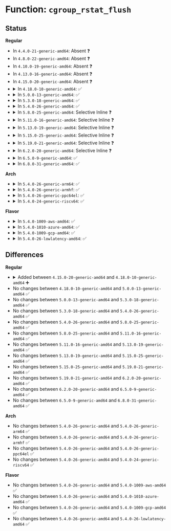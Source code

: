 # Function: <code>cgroup_rstat_flush</code>

## Status
<b>Regular</b>
<ul>
<li>
In <code>4.4.0-21-generic-amd64</code>: Absent ❓
</li>
<li>
In <code>4.8.0-22-generic-amd64</code>: Absent ❓
</li>
<li>
In <code>4.10.0-19-generic-amd64</code>: Absent ❓
</li>
<li>
In <code>4.13.0-16-generic-amd64</code>: Absent ❓
</li>
<li>
In <code>4.15.0-20-generic-amd64</code>: Absent ❓
</li>
<li>
<details>
<summary>In <code>4.18.0-10-generic-amd64</code>: ✅</summary>

```c
void cgroup_rstat_flush(struct cgroup * cgrp)
```

```json
{
  "name": "cgroup_rstat_flush",
  "collision_type": "Unique Global",
  "inline_type": "No",
  "funcs": [
    {
      "addr": 18446744071580171888,
      "name": "cgroup_rstat_flush",
      "external": true,
      "loc": "kernel/cgroup/rstat.c:199",
      "file": "kernel/cgroup/rstat.c",
      "inline": "seen, unknown",
      "caller_inline": [],
      "caller_func": [
        "kernel/cgroup/cgroup.c:css_release_work_fn",
        "kernel/cgroup/cgroup.c:css_release_work_fn",
        "kernel/cgroup/rstat.c:cgroup_rstat_exit"
      ]
    }
  ],
  "symbols": [
    {
      "addr": 18446744071580171888,
      "name": "cgroup_rstat_flush",
      "section": ".text",
      "bind": "STB_GLOBAL",
      "size": 67
    }
  ]
}
```
</details>
</li>
<li>
<details>
<summary>In <code>5.0.0-13-generic-amd64</code>: ✅</summary>

```c
void cgroup_rstat_flush(struct cgroup * cgrp)
```

```json
{
  "name": "cgroup_rstat_flush",
  "collision_type": "Unique Global",
  "inline_type": "No",
  "funcs": [
    {
      "addr": 18446744071580219776,
      "name": "cgroup_rstat_flush",
      "external": true,
      "loc": "kernel/cgroup/rstat.c:199",
      "file": "kernel/cgroup/rstat.c",
      "inline": "seen, unknown",
      "caller_inline": [],
      "caller_func": [
        "kernel/cgroup/cgroup.c:css_release_work_fn",
        "kernel/cgroup/cgroup.c:css_release_work_fn",
        "kernel/cgroup/rstat.c:cgroup_rstat_exit"
      ]
    }
  ],
  "symbols": [
    {
      "addr": 18446744071580219776,
      "name": "cgroup_rstat_flush",
      "section": ".text",
      "bind": "STB_GLOBAL",
      "size": 67
    }
  ]
}
```
</details>
</li>
<li>
<details>
<summary>In <code>5.3.0-18-generic-amd64</code>: ✅</summary>

```c
void cgroup_rstat_flush(struct cgroup * cgrp)
```

```json
{
  "name": "cgroup_rstat_flush",
  "collision_type": "Unique Global",
  "inline_type": "No",
  "funcs": [
    {
      "addr": 18446744071580268688,
      "name": "cgroup_rstat_flush",
      "external": true,
      "loc": "kernel/cgroup/rstat.c:202",
      "file": "kernel/cgroup/rstat.c",
      "inline": "seen, unknown",
      "caller_inline": [],
      "caller_func": [
        "kernel/cgroup/cgroup.c:css_release_work_fn",
        "kernel/cgroup/cgroup.c:css_release_work_fn",
        "kernel/cgroup/rstat.c:cgroup_rstat_exit"
      ]
    }
  ],
  "symbols": [
    {
      "addr": 18446744071580268688,
      "name": "cgroup_rstat_flush",
      "section": ".text",
      "bind": "STB_GLOBAL",
      "size": 69
    }
  ]
}
```
</details>
</li>
<li>
<details>
<summary>In <code>5.4.0-26-generic-amd64</code>: ✅</summary>

```c
void cgroup_rstat_flush(struct cgroup * cgrp)
```

```json
{
  "name": "cgroup_rstat_flush",
  "collision_type": "Unique Global",
  "inline_type": "No",
  "funcs": [
    {
      "addr": 18446744071580316848,
      "name": "cgroup_rstat_flush",
      "external": true,
      "loc": "kernel/cgroup/rstat.c:202",
      "file": "kernel/cgroup/rstat.c",
      "inline": "seen, unknown",
      "caller_inline": [],
      "caller_func": [
        "kernel/cgroup/cgroup.c:css_release_work_fn",
        "kernel/cgroup/cgroup.c:css_release_work_fn",
        "kernel/cgroup/rstat.c:cgroup_rstat_exit"
      ]
    }
  ],
  "symbols": [
    {
      "addr": 18446744071580316848,
      "name": "cgroup_rstat_flush",
      "section": ".text",
      "bind": "STB_GLOBAL",
      "size": 69
    }
  ]
}
```
</details>
</li>
<li>
<details>
<summary>In <code>5.8.0-25-generic-amd64</code>: Selective Inline ❓</summary>

```c
void cgroup_rstat_flush(struct cgroup * cgrp)
```

```json
{
  "name": "cgroup_rstat_flush",
  "collision_type": "Unique Global",
  "inline_type": "Selective",
  "funcs": [
    {
      "addr": 18446744071580388917,
      "name": "cgroup_rstat_flush",
      "external": true,
      "loc": "kernel/cgroup/rstat.c:192",
      "file": "kernel/cgroup/rstat.c",
      "inline": "not declared, inlined",
      "caller_inline": [
        "kernel/cgroup/rstat.c:cgroup_rstat_exit"
      ],
      "caller_func": [
        "kernel/cgroup/cgroup.c:css_release_work_fn",
        "kernel/cgroup/cgroup.c:css_release_work_fn",
        "block/blk-cgroup.c:blkcg_print_stat"
      ]
    }
  ],
  "symbols": [
    {
      "addr": 18446744071580388544,
      "name": "cgroup_rstat_flush",
      "section": ".text",
      "bind": "STB_GLOBAL",
      "size": 71
    }
  ]
}
```
</details>
</li>
<li>
<details>
<summary>In <code>5.11.0-16-generic-amd64</code>: Selective Inline ❓</summary>

```c
void cgroup_rstat_flush(struct cgroup * cgrp)
```

```json
{
  "name": "cgroup_rstat_flush",
  "collision_type": "Unique Global",
  "inline_type": "Selective",
  "funcs": [
    {
      "addr": 18446744071580375885,
      "name": "cgroup_rstat_flush",
      "external": true,
      "loc": "kernel/cgroup/rstat.c:191",
      "file": "kernel/cgroup/rstat.c",
      "inline": "not declared, inlined",
      "caller_inline": [
        "kernel/cgroup/rstat.c:cgroup_rstat_exit"
      ],
      "caller_func": [
        "kernel/cgroup/cgroup.c:css_release_work_fn",
        "kernel/cgroup/cgroup.c:css_release_work_fn",
        "block/blk-cgroup.c:blkcg_print_stat"
      ]
    }
  ],
  "symbols": [
    {
      "addr": 18446744071580375504,
      "name": "cgroup_rstat_flush",
      "section": ".text",
      "bind": "STB_GLOBAL",
      "size": 71
    }
  ]
}
```
</details>
</li>
<li>
<details>
<summary>In <code>5.13.0-19-generic-amd64</code>: Selective Inline ❓</summary>

```c
void cgroup_rstat_flush(struct cgroup * cgrp)
```

```json
{
  "name": "cgroup_rstat_flush",
  "collision_type": "Unique Global",
  "inline_type": "Selective",
  "funcs": [
    {
      "addr": 18446744071580378819,
      "name": "cgroup_rstat_flush",
      "external": true,
      "loc": "kernel/cgroup/rstat.c:198",
      "file": "kernel/cgroup/rstat.c",
      "inline": "not declared, inlined",
      "caller_inline": [
        "kernel/cgroup/rstat.c:cgroup_rstat_exit"
      ],
      "caller_func": [
        "kernel/cgroup/cgroup.c:css_release_work_fn",
        "kernel/cgroup/cgroup.c:css_release_work_fn",
        "mm/memcontrol.c:memcg_stat_show",
        "mm/memcontrol.c:memcg_numa_stat_show",
        "mm/memcontrol.c:memory_stat_format",
        "block/blk-cgroup.c:blkcg_print_stat"
      ]
    }
  ],
  "symbols": [
    {
      "addr": 18446744071580378432,
      "name": "cgroup_rstat_flush",
      "section": ".text",
      "bind": "STB_GLOBAL",
      "size": 71
    }
  ]
}
```
</details>
</li>
<li>
<details>
<summary>In <code>5.15.0-25-generic-amd64</code>: Selective Inline ❓</summary>

```c
void cgroup_rstat_flush(struct cgroup * cgrp)
```

```json
{
  "name": "cgroup_rstat_flush",
  "collision_type": "Unique Global",
  "inline_type": "Selective",
  "funcs": [
    {
      "addr": 18446744071580540686,
      "name": "cgroup_rstat_flush",
      "external": true,
      "loc": "kernel/cgroup/rstat.c:198",
      "file": "kernel/cgroup/rstat.c",
      "inline": "not declared, inlined",
      "caller_inline": [
        "kernel/cgroup/rstat.c:cgroup_rstat_exit"
      ],
      "caller_func": [
        "kernel/cgroup/cgroup.c:css_release_work_fn",
        "kernel/cgroup/cgroup.c:css_release_work_fn",
        "block/blk-cgroup.c:blkcg_print_stat"
      ]
    }
  ],
  "symbols": [
    {
      "addr": 18446744071580540256,
      "name": "cgroup_rstat_flush",
      "section": ".text",
      "bind": "STB_GLOBAL",
      "size": 71
    }
  ]
}
```
</details>
</li>
<li>
<details>
<summary>In <code>5.19.0-21-generic-amd64</code>: Selective Inline ❓</summary>

```c
void cgroup_rstat_flush(struct cgroup * cgrp)
```

```json
{
  "name": "cgroup_rstat_flush",
  "collision_type": "Unique Global",
  "inline_type": "Selective",
  "funcs": [
    {
      "addr": 18446744071580738037,
      "name": "cgroup_rstat_flush",
      "external": true,
      "loc": "kernel/cgroup/rstat.c:204",
      "file": "kernel/cgroup/rstat.c",
      "inline": "not declared, inlined",
      "caller_inline": [
        "kernel/cgroup/rstat.c:cgroup_rstat_exit"
      ],
      "caller_func": [
        "kernel/cgroup/cgroup.c:css_release_work_fn",
        "kernel/cgroup/cgroup.c:css_release_work_fn",
        "mm/memcontrol.c:zswap_current_read",
        "mm/memcontrol.c:obj_cgroup_may_zswap",
        "block/blk-cgroup.c:blkcg_print_stat"
      ]
    }
  ],
  "symbols": [
    {
      "addr": 18446744071580737568,
      "name": "cgroup_rstat_flush",
      "section": ".text",
      "bind": "STB_GLOBAL",
      "size": 71
    }
  ]
}
```
</details>
</li>
<li>
<details>
<summary>In <code>6.2.0-20-generic-amd64</code>: Selective Inline ❓</summary>

```c
void cgroup_rstat_flush(struct cgroup * cgrp)
```

```json
{
  "name": "cgroup_rstat_flush",
  "collision_type": "Unique Global",
  "inline_type": "Selective",
  "funcs": [
    {
      "addr": 18446744071581014430,
      "name": "cgroup_rstat_flush",
      "external": true,
      "loc": "kernel/cgroup/rstat.c:234",
      "file": "kernel/cgroup/rstat.c",
      "inline": "not declared, inlined",
      "caller_inline": [
        "kernel/cgroup/rstat.c:cgroup_rstat_exit"
      ],
      "caller_func": [
        "kernel/cgroup/cgroup.c:css_release_work_fn",
        "kernel/cgroup/cgroup.c:css_release_work_fn",
        "mm/memcontrol.c:zswap_current_read",
        "mm/memcontrol.c:obj_cgroup_may_zswap",
        "block/blk-cgroup.c:blkcg_print_stat"
      ]
    }
  ],
  "symbols": [
    {
      "addr": 18446744071581013872,
      "name": "cgroup_rstat_flush",
      "section": ".text",
      "bind": "STB_GLOBAL",
      "size": 71
    }
  ]
}
```
</details>
</li>
<li>
<details>
<summary>In <code>6.5.0-9-generic-amd64</code>: ✅</summary>

```c
void cgroup_rstat_flush(struct cgroup * cgrp)
```

```json
{
  "name": "cgroup_rstat_flush",
  "collision_type": "Unique Global",
  "inline_type": "No",
  "funcs": [
    {
      "addr": 18446744071581102432,
      "name": "cgroup_rstat_flush",
      "external": true,
      "loc": "kernel/cgroup/rstat.c:233",
      "file": "kernel/cgroup/rstat.c",
      "inline": "seen, unknown",
      "caller_inline": [],
      "caller_func": [
        "kernel/cgroup/cgroup.c:css_release_work_fn",
        "kernel/cgroup/cgroup.c:css_release_work_fn",
        "kernel/cgroup/rstat.c:cgroup_rstat_exit",
        "mm/memcontrol.c:zswap_current_read",
        "mm/memcontrol.c:obj_cgroup_may_zswap",
        "block/blk-cgroup.c:blkcg_print_stat"
      ]
    }
  ],
  "symbols": [
    {
      "addr": 18446744071581102432,
      "name": "cgroup_rstat_flush",
      "section": ".text",
      "bind": "STB_GLOBAL",
      "size": 64
    }
  ]
}
```
</details>
</li>
<li>
<details>
<summary>In <code>6.8.0-31-generic-amd64</code>: ✅</summary>

```c
void cgroup_rstat_flush(struct cgroup * cgrp)
```

```json
{
  "name": "cgroup_rstat_flush",
  "collision_type": "Unique Global",
  "inline_type": "No",
  "funcs": [
    {
      "addr": 18446744071581200240,
      "name": "cgroup_rstat_flush",
      "external": true,
      "loc": "kernel/cgroup/rstat.c:272",
      "file": "kernel/cgroup/rstat.c",
      "inline": "seen, unknown",
      "caller_inline": [],
      "caller_func": [
        "kernel/cgroup/cgroup.c:css_release_work_fn",
        "kernel/cgroup/cgroup.c:css_release_work_fn",
        "kernel/cgroup/rstat.c:cgroup_rstat_exit",
        "mm/memcontrol.c:obj_cgroup_may_zswap",
        "mm/memcontrol.c:flush_memcg_stats_dwork",
        "block/blk-cgroup.c:blkcg_print_stat"
      ]
    }
  ],
  "symbols": [
    {
      "addr": 18446744071581200240,
      "name": "cgroup_rstat_flush",
      "section": ".text",
      "bind": "STB_GLOBAL",
      "size": 64
    }
  ]
}
```
</details>
</li>
</ul>
<b>Arch</b>
<ul>
<li>
<details>
<summary>In <code>5.4.0-26-generic-arm64</code>: ✅</summary>

```c
void cgroup_rstat_flush(struct cgroup * cgrp)
```

```json
{
  "name": "cgroup_rstat_flush",
  "collision_type": "Unique Global",
  "inline_type": "No",
  "funcs": [
    {
      "addr": 18446603336491571536,
      "name": "cgroup_rstat_flush",
      "external": true,
      "loc": "kernel/cgroup/rstat.c:202",
      "file": "kernel/cgroup/rstat.c",
      "inline": "seen, unknown",
      "caller_inline": [],
      "caller_func": [
        "kernel/cgroup/cgroup.c:css_release_work_fn",
        "kernel/cgroup/cgroup.c:css_release_work_fn",
        "kernel/cgroup/rstat.c:cgroup_rstat_exit"
      ]
    }
  ],
  "symbols": [
    {
      "addr": 18446603336491571536,
      "name": "cgroup_rstat_flush",
      "section": ".text",
      "bind": "STB_GLOBAL",
      "size": 164
    }
  ]
}
```
</details>
</li>
<li>
<details>
<summary>In <code>5.4.0-26-generic-armhf</code>: ✅</summary>

```c
void cgroup_rstat_flush(struct cgroup * cgrp)
```

```json
{
  "name": "cgroup_rstat_flush",
  "collision_type": "Unique Global",
  "inline_type": "No",
  "funcs": [
    {
      "addr": 3225535348,
      "name": "cgroup_rstat_flush",
      "external": true,
      "loc": "kernel/cgroup/rstat.c:202",
      "file": "kernel/cgroup/rstat.c",
      "inline": "seen, unknown",
      "caller_inline": [],
      "caller_func": [
        "kernel/cgroup/cgroup.c:css_release_work_fn",
        "kernel/cgroup/cgroup.c:css_release_work_fn",
        "kernel/cgroup/rstat.c:cgroup_rstat_exit"
      ]
    }
  ],
  "symbols": [
    {
      "addr": 3225535348,
      "name": "cgroup_rstat_flush",
      "section": ".text",
      "bind": "STB_GLOBAL",
      "size": 88
    }
  ]
}
```
</details>
</li>
<li>
<details>
<summary>In <code>5.4.0-26-generic-ppc64el</code>: ✅</summary>

```c
void cgroup_rstat_flush(struct cgroup * cgrp)
```

```json
{
  "name": "cgroup_rstat_flush",
  "collision_type": "Unique Global",
  "inline_type": "No",
  "funcs": [
    {
      "addr": 13835058055284550336,
      "name": "cgroup_rstat_flush",
      "external": true,
      "loc": "kernel/cgroup/rstat.c:202",
      "file": "kernel/cgroup/rstat.c",
      "inline": "seen, unknown",
      "caller_inline": [],
      "caller_func": [
        "kernel/cgroup/cgroup.c:css_release_work_fn",
        "kernel/cgroup/cgroup.c:css_release_work_fn",
        "kernel/cgroup/rstat.c:cgroup_rstat_exit"
      ]
    }
  ],
  "symbols": [
    {
      "addr": 13835058055284550336,
      "name": "cgroup_rstat_flush",
      "section": ".text",
      "bind": "STB_GLOBAL",
      "size": 176
    }
  ]
}
```
</details>
</li>
<li>
<details>
<summary>In <code>5.4.0-24-generic-riscv64</code>: ✅</summary>

```c
void cgroup_rstat_flush(struct cgroup * cgrp)
```

```json
{
  "name": "cgroup_rstat_flush",
  "collision_type": "Unique Global",
  "inline_type": "No",
  "funcs": [
    {
      "addr": 18446743936271983368,
      "name": "cgroup_rstat_flush",
      "external": true,
      "loc": "kernel/cgroup/rstat.c:202",
      "file": "kernel/cgroup/rstat.c",
      "inline": "seen, unknown",
      "caller_inline": [],
      "caller_func": [
        "kernel/cgroup/cgroup.c:css_release_work_fn",
        "kernel/cgroup/cgroup.c:css_release_work_fn",
        "kernel/cgroup/rstat.c:cgroup_rstat_exit"
      ]
    }
  ],
  "symbols": [
    {
      "addr": 18446743936271983368,
      "name": "cgroup_rstat_flush",
      "section": ".text",
      "bind": "STB_GLOBAL",
      "size": 140
    }
  ]
}
```
</details>
</li>
</ul>
<b>Flavor</b>
<ul>
<li>
<details>
<summary>In <code>5.4.0-1009-aws-amd64</code>: ✅</summary>

```c
void cgroup_rstat_flush(struct cgroup * cgrp)
```

```json
{
  "name": "cgroup_rstat_flush",
  "collision_type": "Unique Global",
  "inline_type": "No",
  "funcs": [
    {
      "addr": 18446744071580285648,
      "name": "cgroup_rstat_flush",
      "external": true,
      "loc": "kernel/cgroup/rstat.c:202",
      "file": "kernel/cgroup/rstat.c",
      "inline": "seen, unknown",
      "caller_inline": [],
      "caller_func": [
        "kernel/cgroup/cgroup.c:css_release_work_fn",
        "kernel/cgroup/cgroup.c:css_release_work_fn",
        "kernel/cgroup/rstat.c:cgroup_rstat_exit"
      ]
    }
  ],
  "symbols": [
    {
      "addr": 18446744071580285648,
      "name": "cgroup_rstat_flush",
      "section": ".text",
      "bind": "STB_GLOBAL",
      "size": 69
    }
  ]
}
```
</details>
</li>
<li>
<details>
<summary>In <code>5.4.0-1010-azure-amd64</code>: ✅</summary>

```c
void cgroup_rstat_flush(struct cgroup * cgrp)
```

```json
{
  "name": "cgroup_rstat_flush",
  "collision_type": "Unique Global",
  "inline_type": "No",
  "funcs": [
    {
      "addr": 18446744071580233056,
      "name": "cgroup_rstat_flush",
      "external": true,
      "loc": "kernel/cgroup/rstat.c:202",
      "file": "kernel/cgroup/rstat.c",
      "inline": "seen, unknown",
      "caller_inline": [],
      "caller_func": [
        "kernel/cgroup/cgroup.c:css_release_work_fn",
        "kernel/cgroup/cgroup.c:css_release_work_fn",
        "kernel/cgroup/rstat.c:cgroup_rstat_exit"
      ]
    }
  ],
  "symbols": [
    {
      "addr": 18446744071580233056,
      "name": "cgroup_rstat_flush",
      "section": ".text",
      "bind": "STB_GLOBAL",
      "size": 63
    }
  ]
}
```
</details>
</li>
<li>
<details>
<summary>In <code>5.4.0-1009-gcp-amd64</code>: ✅</summary>

```c
void cgroup_rstat_flush(struct cgroup * cgrp)
```

```json
{
  "name": "cgroup_rstat_flush",
  "collision_type": "Unique Global",
  "inline_type": "No",
  "funcs": [
    {
      "addr": 18446744071580276896,
      "name": "cgroup_rstat_flush",
      "external": true,
      "loc": "kernel/cgroup/rstat.c:202",
      "file": "kernel/cgroup/rstat.c",
      "inline": "seen, unknown",
      "caller_inline": [],
      "caller_func": [
        "kernel/cgroup/cgroup.c:css_release_work_fn",
        "kernel/cgroup/cgroup.c:css_release_work_fn",
        "kernel/cgroup/rstat.c:cgroup_rstat_exit"
      ]
    }
  ],
  "symbols": [
    {
      "addr": 18446744071580276896,
      "name": "cgroup_rstat_flush",
      "section": ".text",
      "bind": "STB_GLOBAL",
      "size": 69
    }
  ]
}
```
</details>
</li>
<li>
<details>
<summary>In <code>5.4.0-26-lowlatency-amd64</code>: ✅</summary>

```c
void cgroup_rstat_flush(struct cgroup * cgrp)
```

```json
{
  "name": "cgroup_rstat_flush",
  "collision_type": "Unique Global",
  "inline_type": "No",
  "funcs": [
    {
      "addr": 18446744071580330752,
      "name": "cgroup_rstat_flush",
      "external": true,
      "loc": "kernel/cgroup/rstat.c:202",
      "file": "kernel/cgroup/rstat.c",
      "inline": "seen, unknown",
      "caller_inline": [],
      "caller_func": [
        "kernel/cgroup/cgroup.c:css_release_work_fn",
        "kernel/cgroup/cgroup.c:css_release_work_fn",
        "kernel/cgroup/rstat.c:cgroup_rstat_exit"
      ]
    }
  ],
  "symbols": [
    {
      "addr": 18446744071580330752,
      "name": "cgroup_rstat_flush",
      "section": ".text",
      "bind": "STB_GLOBAL",
      "size": 55
    }
  ]
}
```
</details>
</li>
</ul>

## Differences
<b>Regular</b>
<ul>
<li>
<details>
<summary>Added between <code>4.15.0-20-generic-amd64</code> and <code>4.18.0-10-generic-amd64</code> ➕</summary>

```c
void cgroup_rstat_flush(struct cgroup * cgrp)
```
</details>
</li>
<li>
No changes between <code>4.18.0-10-generic-amd64</code> and <code>5.0.0-13-generic-amd64</code> ✅
</li>
<li>
No changes between <code>5.0.0-13-generic-amd64</code> and <code>5.3.0-18-generic-amd64</code> ✅
</li>
<li>
No changes between <code>5.3.0-18-generic-amd64</code> and <code>5.4.0-26-generic-amd64</code> ✅
</li>
<li>
No changes between <code>5.4.0-26-generic-amd64</code> and <code>5.8.0-25-generic-amd64</code> ✅
</li>
<li>
No changes between <code>5.8.0-25-generic-amd64</code> and <code>5.11.0-16-generic-amd64</code> ✅
</li>
<li>
No changes between <code>5.11.0-16-generic-amd64</code> and <code>5.13.0-19-generic-amd64</code> ✅
</li>
<li>
No changes between <code>5.13.0-19-generic-amd64</code> and <code>5.15.0-25-generic-amd64</code> ✅
</li>
<li>
No changes between <code>5.15.0-25-generic-amd64</code> and <code>5.19.0-21-generic-amd64</code> ✅
</li>
<li>
No changes between <code>5.19.0-21-generic-amd64</code> and <code>6.2.0-20-generic-amd64</code> ✅
</li>
<li>
No changes between <code>6.2.0-20-generic-amd64</code> and <code>6.5.0-9-generic-amd64</code> ✅
</li>
<li>
No changes between <code>6.5.0-9-generic-amd64</code> and <code>6.8.0-31-generic-amd64</code> ✅
</li>
</ul>
<b>Arch</b>
<ul>
<li>
No changes between <code>5.4.0-26-generic-amd64</code> and <code>5.4.0-26-generic-arm64</code> ✅
</li>
<li>
No changes between <code>5.4.0-26-generic-amd64</code> and <code>5.4.0-26-generic-armhf</code> ✅
</li>
<li>
No changes between <code>5.4.0-26-generic-amd64</code> and <code>5.4.0-26-generic-ppc64el</code> ✅
</li>
<li>
No changes between <code>5.4.0-26-generic-amd64</code> and <code>5.4.0-24-generic-riscv64</code> ✅
</li>
</ul>
<b>Flavor</b>
<ul>
<li>
No changes between <code>5.4.0-26-generic-amd64</code> and <code>5.4.0-1009-aws-amd64</code> ✅
</li>
<li>
No changes between <code>5.4.0-26-generic-amd64</code> and <code>5.4.0-1010-azure-amd64</code> ✅
</li>
<li>
No changes between <code>5.4.0-26-generic-amd64</code> and <code>5.4.0-1009-gcp-amd64</code> ✅
</li>
<li>
No changes between <code>5.4.0-26-generic-amd64</code> and <code>5.4.0-26-lowlatency-amd64</code> ✅
</li>
</ul>
